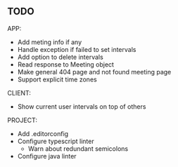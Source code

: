 ## TODO

APP:

* Add meting info if any
* Handle exception if failed to set intervals
* Add option to delete intervals
* Read response to Meeting object
* Make general 404 page and not found meeting page
* Support explicit time zones

CLIENT:

* Show current user intervals on top of others

PROJECT:

* Add .editorconfig
* Configure typescript linter
  * Warn about redundant semicolons
* Configure java linter
